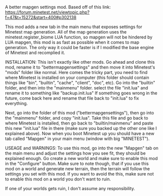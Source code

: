A better mapgen settings mod. Based off of this link: https://forum.minetest.net/viewtopic.php?f=47&t=15272&start=400#p302138

This mod adds a new tab in the main menu that exposes settings for Minetest map generation. All of the map generation uses the minetest.register_biome LUA function, so mapgen will not be hindered by LUA mapgen, this mod is as fast as possible when it comes to map generation. The only way it could be faster is if I modified the base engine of Minetest and recomplied it.

INSTALLATION: This isn't exactly like other mods. Go ahead and clone this mod, rename it to "bettermapgensettings" and then move it into Minetest's "mods" folder like normal. Here comes the tricky part, you need to find where Minetest is installed on your computer (this folder should contain things like "bin", "builtin", "cache", "client", "doc", etc). Go into the "builtin" folder, and then into the "mainmenu" folder. select the file "init.lua" and rename it to something like "backup.init.lua" If something goes wrong in the future, come back here and rename that file back to "init.lua" to fix everything.

Next, go into the folder of this mod ("bettermapgensettings"), then go into the "mainmenu" folder, and copy "init.lua". Take this file and go back to where Minetest is installed, then go back to "builtin/mainmenu" and paste this new "init.lua" file in there (make sure you backed up the other one like I explained above). Now when you boot Minetest up you should have a new tab called "Mapgen" in your main menu (window with big "MINETEST").

USEAGE and WARNINGS: To use this mod, go into the new "Mapgen" tab on the main menu and adjust the settings how you see fit, they should be explained enough. Go create a new world and make sure to enable this mod in the "Configure" button. Make sure to note though, that if you use this mod on a world and generate new terrain, then the terrain will follow the settings you set with this mod. If you want to avoid the this, make sure not to enable this mod on a world you don't want to ruin.

If one of your worlds gets ruin, I don't assume any responsibility.
